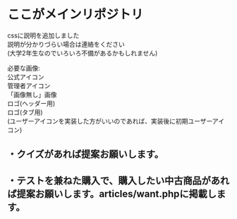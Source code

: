 # ここがメインリポジトリ
cssに説明を追加しました  
説明が分かりづらい場合は連絡をください  
(大学2年生なのでいろいろ不備があるかもしれません)  

必要な画像:  
公式アイコン  
管理者アイコン  
「画像無し」画像  
ロゴ(ヘッダー用)  
ロゴ(タブ用)  
(ユーザーアイコンを実装した方がいいのであれば、実装後に初期ユーザーアイコン)  
  
## ・クイズがあれば提案お願いします。
## ・テストを兼ねた購入で、購入したい中古商品があれば提案お願いします。articles/want.phpに掲載します。  